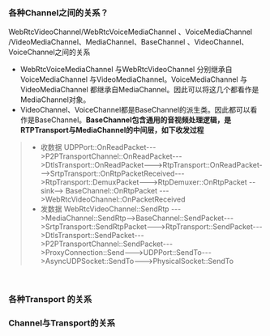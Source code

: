 ### 各种Channel之间的关系？

WebRtcVideoChannel/WebRtcVoiceMediaChannel 、VoiceMediaChannel /VideoMediaChannel、MediaChannel、BaseChannel 、VideoChannel、VoiceChannel之间的关系

* WebRtcVoiceMediaChannel 与WebRtcVideoChannel 分别继承自VoiceMediaChannel 与VideoMediaChannel。VoiceMediaChannel 与VideoMediaChannel 都继承自MediaChannel。因此可以将这几个都看作是MediaChannel对象。
* VideoChannel、VoiceChannel都是BaseChannel的派生类。因此都可以看作是BaseChannel。**BaseChannel包含通用的音视频处理逻辑，是RTPTransport与MediaChannel的中间层，如下收发过程**

> * 收数据    UDPPort::OnReadPacket--->P2PTransportChannel::OnReadPacket--->DtlsTransport::OnReadPacket--->RtpTransport::OnReadPacket--->SrtpTransport::OnRtpPacketReceived--->RtpTransport::DemuxPacket--->RtpDemuxer::OnRtpPacket --sink--> BaseChannel::OnRtpPacket --->WebRtcVideoChannel::OnPacketReceived
> * 发数据    WebRtcVideoChannel::SendRtp --->MediaChannel::SendRtp-->BaseChannel::SendPacket--->SrtpTransport::SendRtpPacket--->RtpTransport::SendPacket--->DtlsTransport::SendPacket--->P2PTransportChannel::SendPacket--->ProxyConnection::Send--->UDPPort::SendTo--->AsyncUDPSocket::SendTo--->PhysicalSocket::SendTo

​	



### 各种Transport 的关系





### Channel与Transport的关系



